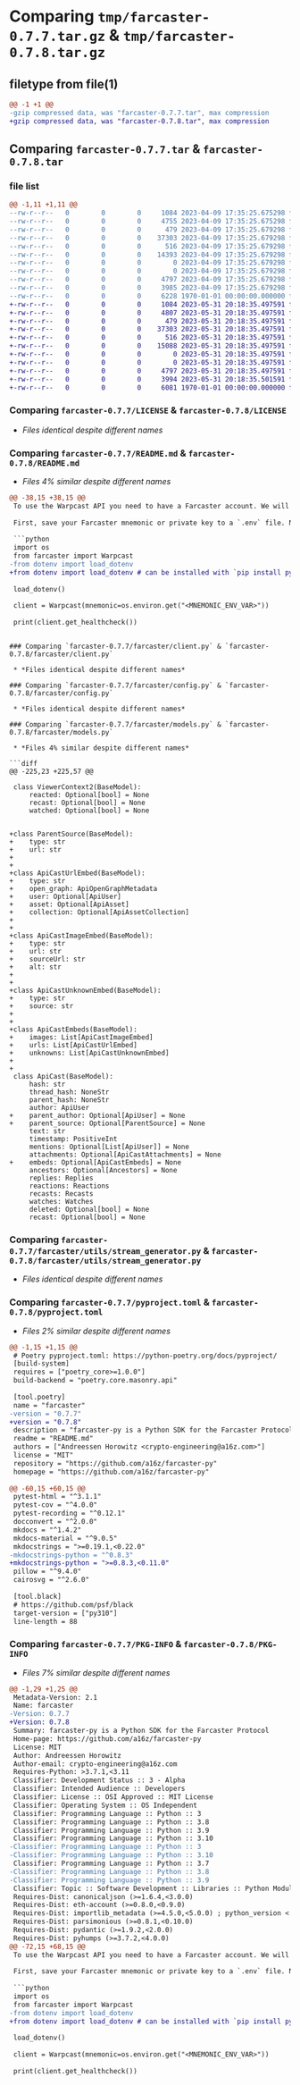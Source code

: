 # Comparing `tmp/farcaster-0.7.7.tar.gz` & `tmp/farcaster-0.7.8.tar.gz`

## filetype from file(1)

```diff
@@ -1 +1 @@
-gzip compressed data, was "farcaster-0.7.7.tar", max compression
+gzip compressed data, was "farcaster-0.7.8.tar", max compression
```

## Comparing `farcaster-0.7.7.tar` & `farcaster-0.7.8.tar`

### file list

```diff
@@ -1,11 +1,11 @@
--rw-r--r--   0        0        0     1084 2023-04-09 17:35:25.675298 farcaster-0.7.7/LICENSE
--rw-r--r--   0        0        0     4755 2023-04-09 17:35:25.675298 farcaster-0.7.7/README.md
--rw-r--r--   0        0        0      479 2023-04-09 17:35:25.679298 farcaster-0.7.7/farcaster/__init__.py
--rw-r--r--   0        0        0    37303 2023-04-09 17:35:25.679298 farcaster-0.7.7/farcaster/client.py
--rw-r--r--   0        0        0      516 2023-04-09 17:35:25.679298 farcaster-0.7.7/farcaster/config.py
--rw-r--r--   0        0        0    14393 2023-04-09 17:35:25.679298 farcaster-0.7.7/farcaster/models.py
--rw-r--r--   0        0        0        0 2023-04-09 17:35:25.679298 farcaster-0.7.7/farcaster/py.typed
--rw-r--r--   0        0        0        0 2023-04-09 17:35:25.679298 farcaster-0.7.7/farcaster/utils/__init__.py
--rw-r--r--   0        0        0     4797 2023-04-09 17:35:25.679298 farcaster-0.7.7/farcaster/utils/stream_generator.py
--rw-r--r--   0        0        0     3985 2023-04-09 17:35:25.679298 farcaster-0.7.7/pyproject.toml
--rw-r--r--   0        0        0     6228 1970-01-01 00:00:00.000000 farcaster-0.7.7/PKG-INFO
+-rw-r--r--   0        0        0     1084 2023-05-31 20:18:35.497591 farcaster-0.7.8/LICENSE
+-rw-r--r--   0        0        0     4807 2023-05-31 20:18:35.497591 farcaster-0.7.8/README.md
+-rw-r--r--   0        0        0      479 2023-05-31 20:18:35.497591 farcaster-0.7.8/farcaster/__init__.py
+-rw-r--r--   0        0        0    37303 2023-05-31 20:18:35.497591 farcaster-0.7.8/farcaster/client.py
+-rw-r--r--   0        0        0      516 2023-05-31 20:18:35.497591 farcaster-0.7.8/farcaster/config.py
+-rw-r--r--   0        0        0    15088 2023-05-31 20:18:35.497591 farcaster-0.7.8/farcaster/models.py
+-rw-r--r--   0        0        0        0 2023-05-31 20:18:35.497591 farcaster-0.7.8/farcaster/py.typed
+-rw-r--r--   0        0        0        0 2023-05-31 20:18:35.497591 farcaster-0.7.8/farcaster/utils/__init__.py
+-rw-r--r--   0        0        0     4797 2023-05-31 20:18:35.497591 farcaster-0.7.8/farcaster/utils/stream_generator.py
+-rw-r--r--   0        0        0     3994 2023-05-31 20:18:35.501591 farcaster-0.7.8/pyproject.toml
+-rw-r--r--   0        0        0     6081 1970-01-01 00:00:00.000000 farcaster-0.7.8/PKG-INFO
```

### Comparing `farcaster-0.7.7/LICENSE` & `farcaster-0.7.8/LICENSE`

 * *Files identical despite different names*

### Comparing `farcaster-0.7.7/README.md` & `farcaster-0.7.8/README.md`

 * *Files 4% similar despite different names*

```diff
@@ -38,15 +38,15 @@
 To use the Warpcast API you need to have a Farcaster account. We will use the mnemonic or private key of the Farcaster custody account (not your main wallet) to connect to the API.
 
 First, save your Farcaster mnemonic or private key to a `.env` file. Now you can initialize the client, and automatically connect to the Farcaster API!
 
 ```python
 import os
 from farcaster import Warpcast
-from dotenv import load_dotenv
+from dotenv import load_dotenv # can be installed with `pip install python-dotenv`
 
 load_dotenv()
 
 client = Warpcast(mnemonic=os.environ.get("<MNEMONIC_ENV_VAR>"))
 
 print(client.get_healthcheck())
 ```
```

### Comparing `farcaster-0.7.7/farcaster/client.py` & `farcaster-0.7.8/farcaster/client.py`

 * *Files identical despite different names*

### Comparing `farcaster-0.7.7/farcaster/config.py` & `farcaster-0.7.8/farcaster/config.py`

 * *Files identical despite different names*

### Comparing `farcaster-0.7.7/farcaster/models.py` & `farcaster-0.7.8/farcaster/models.py`

 * *Files 4% similar despite different names*

```diff
@@ -225,23 +225,57 @@
 
 class ViewerContext2(BaseModel):
     reacted: Optional[bool] = None
     recast: Optional[bool] = None
     watched: Optional[bool] = None
 
 
+class ParentSource(BaseModel):
+    type: str
+    url: str
+
+
+class ApiCastUrlEmbed(BaseModel):
+    type: str
+    open_graph: ApiOpenGraphMetadata
+    user: Optional[ApiUser]
+    asset: Optional[ApiAsset]
+    collection: Optional[ApiAssetCollection]
+
+
+class ApiCastImageEmbed(BaseModel):
+    type: str
+    url: str
+    sourceUrl: str
+    alt: str
+
+
+class ApiCastUnknownEmbed(BaseModel):
+    type: str
+    source: str
+
+
+class ApiCastEmbeds(BaseModel):
+    images: List[ApiCastImageEmbed]
+    urls: List[ApiCastUrlEmbed]
+    unknowns: List[ApiCastUnknownEmbed]
+
+
 class ApiCast(BaseModel):
     hash: str
     thread_hash: NoneStr
     parent_hash: NoneStr
     author: ApiUser
+    parent_author: Optional[ApiUser] = None
+    parent_source: Optional[ParentSource] = None
     text: str
     timestamp: PositiveInt
     mentions: Optional[List[ApiUser]] = None
     attachments: Optional[ApiCastAttachments] = None
+    embeds: Optional[ApiCastEmbeds] = None
     ancestors: Optional[Ancestors] = None
     replies: Replies
     reactions: Reactions
     recasts: Recasts
     watches: Watches
     deleted: Optional[bool] = None
     recast: Optional[bool] = None
```

### Comparing `farcaster-0.7.7/farcaster/utils/stream_generator.py` & `farcaster-0.7.8/farcaster/utils/stream_generator.py`

 * *Files identical despite different names*

### Comparing `farcaster-0.7.7/pyproject.toml` & `farcaster-0.7.8/pyproject.toml`

 * *Files 2% similar despite different names*

```diff
@@ -1,15 +1,15 @@
 # Poetry pyproject.toml: https://python-poetry.org/docs/pyproject/
 [build-system]
 requires = ["poetry_core>=1.0.0"]
 build-backend = "poetry.core.masonry.api"
 
 [tool.poetry]
 name = "farcaster"
-version = "0.7.7"
+version = "0.7.8"
 description = "farcaster-py is a Python SDK for the Farcaster Protocol"
 readme = "README.md"
 authors = ["Andreessen Horowitz <crypto-engineering@a16z.com>"]
 license = "MIT"
 repository = "https://github.com/a16z/farcaster-py"
 homepage = "https://github.com/a16z/farcaster-py"
 
@@ -60,15 +60,15 @@
 pytest-html = "^3.1.1"
 pytest-cov = "^4.0.0"
 pytest-recording = "^0.12.1"
 docconvert = "^2.0.0"
 mkdocs = "^1.4.2"
 mkdocs-material = "^9.0.5"
 mkdocstrings = ">=0.19.1,<0.22.0"
-mkdocstrings-python = "^0.8.3"
+mkdocstrings-python = ">=0.8.3,<0.11.0"
 pillow = "^9.4.0"
 cairosvg = "^2.6.0"
 
 [tool.black]
 # https://github.com/psf/black
 target-version = ["py310"]
 line-length = 88
```

### Comparing `farcaster-0.7.7/PKG-INFO` & `farcaster-0.7.8/PKG-INFO`

 * *Files 7% similar despite different names*

```diff
@@ -1,29 +1,25 @@
 Metadata-Version: 2.1
 Name: farcaster
-Version: 0.7.7
+Version: 0.7.8
 Summary: farcaster-py is a Python SDK for the Farcaster Protocol
 Home-page: https://github.com/a16z/farcaster-py
 License: MIT
 Author: Andreessen Horowitz
 Author-email: crypto-engineering@a16z.com
 Requires-Python: >3.7.1,<3.11
 Classifier: Development Status :: 3 - Alpha
 Classifier: Intended Audience :: Developers
 Classifier: License :: OSI Approved :: MIT License
 Classifier: Operating System :: OS Independent
 Classifier: Programming Language :: Python :: 3
 Classifier: Programming Language :: Python :: 3.8
 Classifier: Programming Language :: Python :: 3.9
 Classifier: Programming Language :: Python :: 3.10
-Classifier: Programming Language :: Python :: 3
-Classifier: Programming Language :: Python :: 3.10
 Classifier: Programming Language :: Python :: 3.7
-Classifier: Programming Language :: Python :: 3.8
-Classifier: Programming Language :: Python :: 3.9
 Classifier: Topic :: Software Development :: Libraries :: Python Modules
 Requires-Dist: canonicaljson (>=1.6.4,<3.0.0)
 Requires-Dist: eth-account (>=0.8.0,<0.9.0)
 Requires-Dist: importlib_metadata (>=4.5.0,<5.0.0) ; python_version < "3.8"
 Requires-Dist: parsimonious (>=0.8.1,<0.10.0)
 Requires-Dist: pydantic (>=1.9.2,<2.0.0)
 Requires-Dist: pyhumps (>=3.7.2,<4.0.0)
@@ -72,15 +68,15 @@
 To use the Warpcast API you need to have a Farcaster account. We will use the mnemonic or private key of the Farcaster custody account (not your main wallet) to connect to the API.
 
 First, save your Farcaster mnemonic or private key to a `.env` file. Now you can initialize the client, and automatically connect to the Farcaster API!
 
 ```python
 import os
 from farcaster import Warpcast
-from dotenv import load_dotenv
+from dotenv import load_dotenv # can be installed with `pip install python-dotenv`
 
 load_dotenv()
 
 client = Warpcast(mnemonic=os.environ.get("<MNEMONIC_ENV_VAR>"))
 
 print(client.get_healthcheck())
 ```
```

